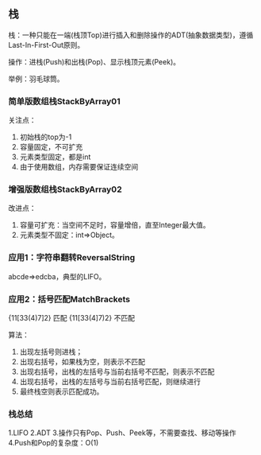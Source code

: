 ## 栈
栈：一种只能在一端(栈顶Top)进行插入和删除操作的ADT(抽象数据类型)，遵循Last-In-First-Out原则。

操作：进栈(Push)和出栈(Pop)、显示栈顶元素(Peek)。

举例：羽毛球筒。

### 简单版数组栈StackByArray01
关注点：

1. 初始栈的top为-1
2. 容量固定，不可扩充
3. 元素类型固定，都是int
4. 由于使用数组，内存需要保证连续空间

### 增强版数组栈StackByArray02
改进点：

1. 容量可扩充：当空间不足时，容量增倍，直至Integer最大值。
2. 元素类型不固定：int=>Object。

### 应用1：字符串翻转ReversalString
abcde=>edcba，典型的LIFO。

### 应用2：括号匹配MatchBrackets
{11[33(4)7]2} 匹配
{11[33(4]7)2} 不匹配

算法：

1. 出现左括号则进栈；
2. 出现右括号，如果栈为空，则表示不匹配
3. 出现右括号，出栈的左括号与当前右括号不匹配，则表示不匹配
4. 出现右括号，出栈的左括号与当前右括号匹配，则继续进行
5. 最终栈空则表示匹配成功。

### 栈总结

1.LIFO
2.ADT
3.操作只有Pop、Push、Peek等，不需要查找、移动等操作
4.Push和Pop的复杂度：O(1)